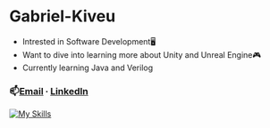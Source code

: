 # Gabriel-Kiveu
- Intrested in Software Development🖥
- Want to dive into learning more about Unity and Unreal Engine🎮
- Currently learning Java and  Verilog 
### 📫[Email](mailto:gabek964@iastate.edu) ∙ [LinkedIn](https://www.linkedin.com/in/gabriel-kiveu) 
[![My Skills](https://skillicons.dev/icons?i=java,eclipse,c,&theme=dark)](https://skillicons.dev)
